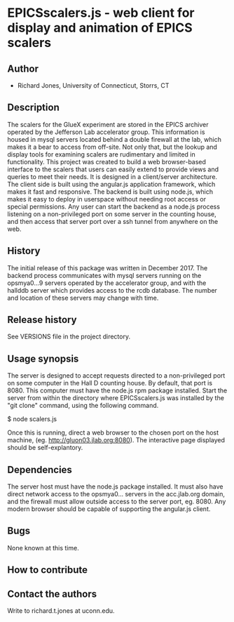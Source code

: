 # EPICSscalers.js - web client for display and animation of EPICS scalers

## Author

* Richard Jones, University of Connecticut, Storrs, CT

## Description

The scalers for the GlueX experiment are stored in the EPICS archiver
operated by the Jefferson Lab accelerator group. This information is
housed in mysql servers located behind a double firewall at the lab,
which makes it a bear to access from off-site. Not only that, but the
lookup and display tools for examining scalers are rudimentary and
limited in functionality. This project was created to build a web
browser-based interface to the scalers that users can easily extend
to provide views and queries to meet their needs. It is designed in
a client/server architecture. The client side is built using the
angular.js application framework, which makes it fast and responsive.
The backend is built using node.js, which makes it easy to deploy in
userspace without needing root access or special permissions. Any
user can start the backend as a node.js process listening on a 
non-privileged port on some server in the counting house, and then
access that server port over a ssh tunnel from anywhere on the web.

## History

The initial release of this package was written in December 2017.
The backend process communicates with mysql servers running on the
opsmya0...9 servers operated by the accelerator group, and with the
hallddb server which provides access to the rcdb database. The number
and location of these servers may change with time.

## Release history

See VERSIONS file in the project directory.

## Usage synopsis

The server is designed to accept requests directed to a non-privileged
port on some computer in the Hall D counting house. By default, that
port is 8080. This computer must have the node.js rpm package installed.
Start the server from within the directory where EPICSscalers.js was
installed by the "git clone" command, using the following command.

  $ node scalers.js

Once this is running, direct a web browser to the chosen port on the
host machine, (eg. http://gluon03.jlab.org:8080). The interactive page
displayed should be self-explantory.

## Dependencies

The server host must have the node.js package installed. It must also
have direct network access to the opsmya0... servers in the acc.jlab.org
domain, and the firewall must allow outside access to the server port,
eg. 8080. Any modern browser should be capable of supporting the
angular.js client.

## Bugs

None known at this time.

## How to contribute

## Contact the authors

Write to richard.t.jones at uconn.edu.
